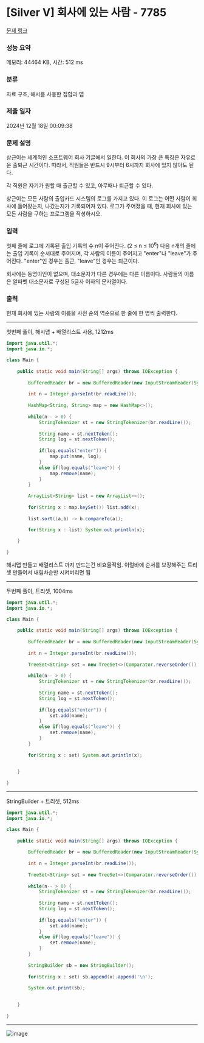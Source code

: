 # [Silver V] 회사에 있는 사람 - 7785 

[문제 링크](https://www.acmicpc.net/problem/7785) 

### 성능 요약

메모리: 44464 KB, 시간: 512 ms

### 분류

자료 구조, 해시를 사용한 집합과 맵

### 제출 일자

2024년 12월 18일 00:09:38

### 문제 설명

<p>상근이는 세계적인 소프트웨어 회사 기글에서 일한다. 이 회사의 가장 큰 특징은 자유로운 출퇴근 시간이다. 따라서, 직원들은 반드시 9시부터 6시까지 회사에 있지 않아도 된다.</p>

<p>각 직원은 자기가 원할 때 출근할 수 있고, 아무때나 퇴근할 수 있다.</p>

<p>상근이는 모든 사람의 출입카드 시스템의 로그를 가지고 있다. 이 로그는 어떤 사람이 회사에 들어왔는지, 나갔는지가 기록되어져 있다. 로그가 주어졌을 때, 현재 회사에 있는 모든 사람을 구하는 프로그램을 작성하시오.</p>

### 입력 

 <p>첫째 줄에 로그에 기록된 출입 기록의 수 n이 주어진다. (2 ≤ n ≤ 10<sup>6</sup>) 다음 n개의 줄에는 출입 기록이 순서대로 주어지며, 각 사람의 이름이 주어지고 "enter"나 "leave"가 주어진다. "enter"인 경우는 출근, "leave"인 경우는 퇴근이다.</p>

<p>회사에는 동명이인이 없으며, 대소문자가 다른 경우에는 다른 이름이다. 사람들의 이름은 알파벳 대소문자로 구성된 5글자 이하의 문자열이다.</p>

### 출력 

 <p>현재 회사에 있는 사람의 이름을 사전 순의 역순으로 한 줄에 한 명씩 출력한다.</p>


---

첫번째 풀이, 해시맵 + 배열리스트 사용, 1212ms

```java
import java.util.*;
import java.io.*;

class Main {
    
    public static void main(String[] args) throws IOException {
        
        BufferedReader br = new BufferedReader(new InputStreamReader(System.in));
        
        int n = Integer.parseInt(br.readLine());
        
        HashMap<String, String> map = new HashMap<>();
        
        while(n-- > 0) {
            StringTokenizer st = new StringTokenizer(br.readLine());
            
            String name = st.nextToken();
            String log = st.nextToken();
            
            if(log.equals("enter")) {
                map.put(name, log);
            }
            else if(log.equals("leave")) {
                map.remove(name);
            }
        }
        
        ArrayList<String> list = new ArrayList<>();
        
        for(String x : map.keySet()) list.add(x);
        
        list.sort((a,b) -> b.compareTo(a));
        
        for(String x : list) System.out.println(x); 

    }
    
}


```

해시맵 만들고 배열리스트 까지 만드는건 비효율적임. 이럴바에 순서를 보장해주는 트리셋 만들어서 내림차순만 시켜버리면 됨

---

두번째 풀이, 트리셋, 1004ms

```java
import java.util.*;
import java.io.*;

class Main {
    
    public static void main(String[] args) throws IOException {
        
        BufferedReader br = new BufferedReader(new InputStreamReader(System.in));
        
        int n = Integer.parseInt(br.readLine());
        
        TreeSet<String> set = new TreeSet<>(Comparator.reverseOrder()); // 초기 설정을 내림차순으로
        
        while(n-- > 0) {
            StringTokenizer st = new StringTokenizer(br.readLine());
            
            String name = st.nextToken();
            String log = st.nextToken();
            
            if(log.equals("enter")) {
                set.add(name);
            }
            else if(log.equals("leave")) {
                set.remove(name);
            }
        }
        
        for(String x : set) System.out.println(x);
 

    }
    
}


```

---

StringBuilder + 트리셋, 512ms

```java
import java.util.*;
import java.io.*;

class Main {
    
    public static void main(String[] args) throws IOException {
        
        BufferedReader br = new BufferedReader(new InputStreamReader(System.in));
        
        int n = Integer.parseInt(br.readLine());
        
        TreeSet<String> set = new TreeSet<>(Comparator.reverseOrder());
        
        while(n-- > 0) {
            StringTokenizer st = new StringTokenizer(br.readLine());
            
            String name = st.nextToken();
            String log = st.nextToken();
            
            if(log.equals("enter")) {
                set.add(name);
            }
            else if(log.equals("leave")) {
                set.remove(name);
            }
        }
        
        StringBuilder sb = new StringBuilder();
        
        for(String x : set) sb.append(x).append('\n');
        
        System.out.print(sb);
 

    }
    
}


```

---

![image](https://github.com/user-attachments/assets/580616b2-35c1-4adc-938a-c7469ade234d)

